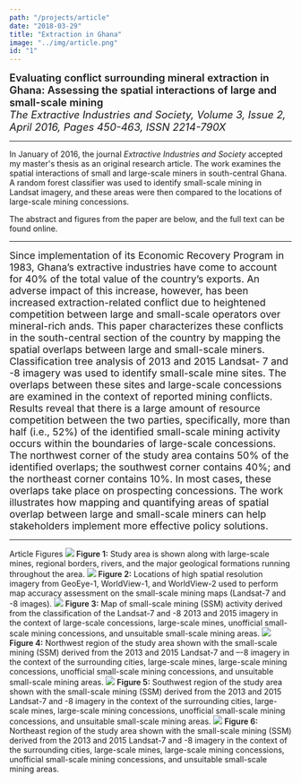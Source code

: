 ```yaml
---
path: "/projects/article"
date: "2018-03-29"
title: "Extraction in Ghana"
image: "../img/article.png"
id: "1"
---
```


<span style="font-weight:600;font-size:1.15rem">Evaluating conflict surrounding mineral extraction in Ghana: Assessing the spatial interactions of large and small-scale mining</span>\
<span style="font-size:1.15rem">*The Extractive Industries and Society, Volume 3, Issue 2, April 2016, Pages 450-463, ISSN 2214-790X*</span>

<hr>

In January of 2016, the journal _Extractive Industries and Society_ accepted my master's thesis as an original research article. The work examines the spatial interactions of small and large-scale miners in south-central Ghana. A random forest classifier was used to identify small-scale mining in Landsat imagery, and these areas were then compared to the locations of large-scale mining concessions. 

The abstract and figures from the paper are below, and the <paragraph-link to="https://www.sciencedirect.com/science/article/pii/S2214790X16300065">full text</paragraph-link> can be found online.

<hr>
<span style="font-size:1.1rem">Since implementation of its Economic Recovery Program in 1983, Ghana’s extractive industries have come to account for 40% of the total value of the country’s exports. An adverse impact of this increase, however, has been increased extraction-related conflict due to heightened competition between large and small-scale operators over mineral-rich ands. This paper characterizes these conflicts in the south-central section of the country by mapping the spatial overlaps between large and small-scale miners. Classification tree analysis of 2013 and 2015 Landsat- 7 and -8 imagery was used to identify small-scale mine sites. The overlaps between these sites and large-scale concessions are examined in the context of reported mining conflicts. Results reveal that there is a large amount of resource competition between the two parties, specifically, more than half (i.e., 52%) of the identified small-scale mining activity occurs within the boundaries of large-scale concessions. The northwest corner of the study area contains 50% of the identified overlaps; the southwest corner contains 40%; and the northeast corner contains 10%. In most cases, these overlaps take place on prospecting concessions. The work illustrates how mapping and quantifying areas of spatial overlap between large and small-scale miners can help stakeholders implement more effective policy solutions.</span>

<hr>
<section-header>Article Figures</section-header>

<img-wrapper>
    <img-div><img src="../img/figure_1.png">
        <span style="font-weight:600">Figure 1:</span> Study area is shown along with large-scale mines, regional borders, rivers, and the major geological formations running throughout the area.
    </img></img-div>
    <img-div><img src="../img/figure_2.png">
        <span style="font-weight:600">Figure 2:</span> Locations of high spatial resolution imagery from GeoEye-1, WorldView-1, and WorldView-2 used to perform map accuracy assessment on the small-scale mining maps (Landsat-7 and -8 images).
    </img></img-div>
    <img-div><img src="../img/figure_3.png">
        <span style="font-weight:600">Figure 3:</span> Map of small-scale mining (SSM) activity derived from the classification of the Landsat-7 and -8 2013 and 2015 imagery in the context of large-scale concessions, large-scale mines, unofficial small-scale mining concessions, and unsuitable small-scale mining areas.
    </img></img-div>
    <img-div><img src="../img/figure_4.png">
        <span style="font-weight:600">Figure 4:</span> Northwest region of the study area shown with the small-scale mining (SSM) derived from the 2013 and 2015 Landsat-7 and –-8 imagery in the context of the surrounding cities, large-scale mines, large-scale mining concessions, unofficial small-scale mining concessions, and unsuitable small-scale mining areas.
    </img></img-div>
    <img-div><img src="../img/figure_5.png">
        <span style="font-weight:600">Figure 5:</span> Southwest region of the study area shown with the small-scale mining (SSM) derived from the 2013 and 2015 Landsat-7 and -8 imagery in the context of the surrounding cities, large-scale mines, large-scale mining concessions, unofficial small-scale mining concessions, and unsuitable small-scale mining areas.
    </img></img-div>
    <img-div><img src="../img/figure_6.png">
        <span style="font-weight:600">Figure 6:</span> Northeast region of the study area shown with the small-scale mining (SSM) derived from the 2013 and 2015 Landsat-7 and -8 imagery in the context of the surrounding cities, large-scale mines, large-scale mining concessions, unofficial small-scale mining concessions, and unsuitable small-scale mining areas.
    </img></img-div>
</img-wrapper>
